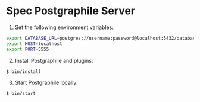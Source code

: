 # Spec Postgraphile Server

1. Set the following environment variables:
```bash
export DATABASE_URL=postgres://username:password@localhost:5432/database
export HOST=localhost
export PORT=5555
```

2. Install Postgraphile and plugins:
```bash
$ bin/install
```

3. Start Postgraphile locally:
```bash
$ bin/start
```